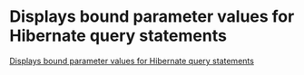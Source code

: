 # Displays bound parameter values for Hibernate query statements
[Displays bound parameter values for Hibernate query statements](https://aiwithcloud.com/2022/09/19/displays_bound_parameter_values_for_hibernate_query_statements/)